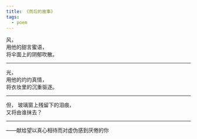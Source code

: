```yaml
---
title: 《雨后的故事》
tags:
  - poem
---
```


风， <br>
用他的甜言蜜语， <br>
将伞面上的阴郁吹散。 <br>

---

光， <br>
用他的灼灼真情， <br>
将衣妆里的沉重驱逐。 <br>

---

但，
玻璃窗上残留下的泪痕， <br>
又将由谁抹去？ <br>

---

——献给望以真心相待而对虚伪感到厌倦的你